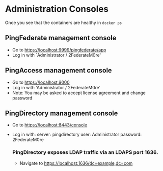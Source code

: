 # Administration Consoles
Once you see that the containers are healthy in `docker ps`

## PingFederate management console

* Go to [https://localhost:9999/pingfederate/app](https://localhost:9999/pingfederate/app)
* Log in with `Administrator / 2FederateM0re'

## PingAccess management console

* Go to [https://localhost:9000](https://localhost:9000)
* Log in with 'Administrator / 2FederateM0re'
* Note: You may be asked to accept license agreement and change password

## PingDirectory management console

* Go to [https://localhost:8443/console](https://localhost:8443/console)
* Log in with:
 server: pingdirectory
 user: Administrator
 password: 2FederateM0re

   ### PingDirectory exposes LDAP traffic via an LDAPS port 1636.
  * Navigate to [https://localhost:1636/dc=example,dc=com](https://localhost:1636/dc=example,dc=com)
